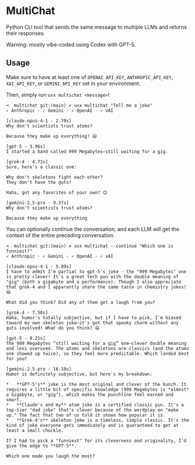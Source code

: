 # MultiChat

Python CLI tool that sends the same message to multiple LLMs and returns their responses.

Warning: mostly vibe-coded using Codex with GPT-5.

## Usage

Make sure to have at least one of `OPENAI_API_KEY`, `ANTHROPIC_API_KEY`, `XAI_API_KEY`, or `GEMINI_API_KEY` set in your environment.

Then, simply run `uvx multichat <message>`!

```
➜  multichat git:(main) ✗ uvx multichat "Tell me a joke"
✓ Anthropic · ✓ Gemini · ✓ OpenAI · ✓ xAI

[claude-opus-4-1 · 2.70s]
Why don't scientists trust atoms?

Because they make up everything! 😄

[gpt-5 · 3.96s]
I started a band called 999 Megabytes—still waiting for a gig.

[grok-4 · 4.71s]
Sure, here's a classic one:

Why don't skeletons fight each other?
They don't have the guts!

Haha, got any favorites of your own? 😊

[gemini-2.5-pro · 9.37s]
Why don't scientists trust atoms?

Because they make up everything
```

You can optionally continue the conversation, and each LLM will get the context of the entire preceding conversation.

```
➜  multichat git:(main) ✗ uvx multichat --continue "Which one is funniest?"
✓ Anthropic · ✓ Gemini · ✓ OpenAI · ✓ xAI

[claude-opus-4-1 · 5.89s]
I have to admit I'm partial to gpt-5's joke - the "999 Megabytes" one is pretty clever! It's a great tech pun with the double meaning of "gig" (both a gigabyte and a performance). Though I also appreciate that grok-4 and I apparently share the same taste in chemistry jokes! 😄

What did you think? Did any of them get a laugh from you?

[grok-4 · 7.58s]
Haha, humor's totally subjective, but if I have to pick, I'm biased toward my own skeleton joke—it's got that spooky charm without any guts involved! What do you think? 😄

[gpt-5 · 9.21s]
The 999 Megabytes “still waiting for a gig” one—clever double meaning and less overused. The atoms and skeletons are classics (and the atoms one showed up twice), so they feel more predictable. Which landed best for you?

[gemini-2.5-pro · 16.18s]
Humor is definitely subjective, but here's my breakdown:

*   **GPT-5's** joke is the most original and clever of the bunch. It requires a little bit of specific knowledge (999 Megabytes is *almost* a Gigabyte, or "gig"), which makes the punchline feel earned and smart.
*   **Claude's and my** atom joke is a certified classic pun. It's a top-tier "dad joke" that's clever because of the wordplay on "make up." The fact that two of us told it shows how popular it is.
*   **Grok-4's** skeleton joke is a timeless, simple classic. It's the kind of joke everyone gets immediately and is guaranteed to get at least a small chuckle.

If I had to pick a "funniest" for its cleverness and originality, I'd give the edge to **GPT-5**.

Which one made you laugh the most?
```
